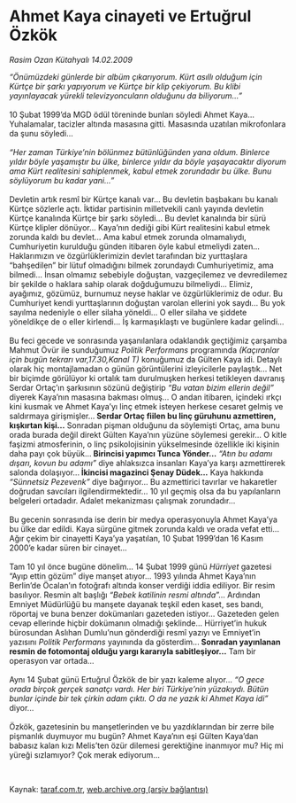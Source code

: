 # Ahmet Kaya cinayeti ve Ertuğrul Özkök

*Rasim Ozan Kütahyalı 14.02.2009*

<div class="taraf_structure_2col_1zq">
<div class="margen_n">



 <p><i>“Önümüzdeki günlerde bir albüm çıkarıyorum. Kürt asıllı olduğum için Kürtçe bir şarkı yapıyorum ve Kürtçe bir klip çekiyorum. Bu klibi yayınlayacak yürekli televizyoncuların olduğunu da biliyorum...”</i> <br/><br/>10 Şubat 1999’da MGD ödül töreninde bunları söyledi Ahmet Kaya... Yuhalamalar, tacizler altında masasına gitti. Masasında uzatılan mikrofonlara da şunu söyledi...<i> <br/><br/>“Her zaman Türkiye’nin bölünmez bütünlüğünden yana oldum. Binlerce yıldır böyle yaşamıştır bu ülke, binlerce yıldır da böyle yaşayacaktır diyorum ama Kürt realitesini sahiplenmek, kabul etmek zorundadır bu ülke. Bunu söylüyorum bu kadar yani...”</i> <br/><br/>Devletin artık resmî bir Kürtçe kanalı var... Bu devletin başbakanı bu kanalı Kürtçe sözlerle açtı. İktidar partisinin milletvekili canlı yayında devletin Kürtçe kanalında Kürtçe bir şarkı söyledi... Bu devlet kanalında bir sürü Kürtçe klipler dönüyor... Kaya’nın dediği gibi Kürt realitesini kabul etmek zorunda kaldı bu devlet... Ama kabul etmek zorunda olmamalıydı, Cumhuriyetin kurulduğu günden itibaren öyle kabul etmeliydi zaten... Haklarımızın ve özgürlüklerimizin devlet tarafından biz yurttaşlara “bahşedilen” bir lütuf olmadığını bilmek zorundaydı Cumhuriyetimiz, ama bilmedi... İnsan olmamız sebebiyle doğuştan, vazgeçilemez ve devredilemez bir şekilde o haklara sahip olarak doğduğumuzu bilmeliydi... Elimiz, ayağımız, gözümüz, burnumuz neyse haklar ve özgürlüklerimiz de odur. Bu Cumhuriyet kendi yurttaşlarının doğuştan varolan ellerini yok saydı... Bu yok sayılma nedeniyle o eller silaha yöneldi... O eller silaha ve şiddete yöneldikçe de o eller kirlendi... İş karmaşıklaştı ve bugünlere kadar gelindi... <br/><br/>Bu feci gecede ve sonrasında yaşanılanlara odaklandık geçtiğimiz çarşamba Mahmut Övür ile sunduğumuz <i>Politik Performans</i> programında <i>(Kaçıranlar için bugün tekrarı var,17.30,Kanal T) </i>konuğumuz da Gülten Kaya idi. Detaylı olarak hiç montajlamadan o günün görüntülerini izleyicilerle paylaştık... Net bir biçimde görülüyor ki ortalık tam durulmuşken herkesi tetikleyen davranış Serdar Ortaç’ın şarkısının sözünü değiştirip <i>“Bu vatan bizim ellerin değil”</i> diyerek Kaya’nın masasına bakması olmuş... O andan itibaren, içindeki ırkçı kini kusmak ve Ahmet Kaya’yı linç etmek isteyen herkese cesaret gelmiş ve saldırmaya girişmişler...<b> Serdar Ortaç fiilen bu linç güruhunu azmettiren, kışkırtan kişi...</b> Sonradan pişman olduğunu da söylemişti Ortaç, ama bunu orada burada değil direkt Gülten Kaya’nın yüzüne söylemesi gerekir... O kitle faşizmi atmosferinin, o linç psikolojisinin yükselmesinde özellikle iki kişinin daha payı çok büyük...<b> Birincisi yapımcı Tunca Yönder...</b> <i>“Atın bu adamı dışarı, kovun bu adamı”</i> diye ahlaksızca insanları Kaya’ya karşı azmettirerek salonda dolaşıyor...<b> İkincisi magazinci Şenay Düdek...</b> Kaya hakkında <i>“Sünnetsiz Pezevenk”</i> diye bağırıyor... Bu azmettirici tavırlar ve hakaretler doğrudan savcıları ilgilendirmektedir... 10 yıl geçmiş olsa da bu yapılanların belgeleri ortadadır. Adalet mekanizması çalışmak zorundadır... <br/><br/>Bu gecenin sonrasında ise derin bir medya operasyonuyla Ahmet Kaya’ya bu ülke dar edildi. Kaya sürgüne gitmek zorunda kaldı ve orada vefat etti... Ağır çekim bir cinayetti Kaya’ya yaşatılan, 10 Şubat 1999’dan 16 Kasım 2000’e kadar süren bir cinayet... <br/><br/>Tam 10 yıl önce bugüne dönelim... 14 Şubat 1999 günü <i>Hürriyet</i> gazetesi “Ayıp ettin gözüm” diye manşet atıyor... 1993 yılında Ahmet Kaya’nın Berlin’de Öcalan’ın fotoğrafı altında konser verdiği iddia ediliyor. Bir resim basılıyor. Resmin alt başlığı <i>“Bebek katilinin resmi altında</i>”... Ardından Emniyet Müdürlüğü bu manşete dayanak teşkil eden kaset, ses bandı, röportaj ve buna benzer dokümanları gazeteden istiyor... Gazeteden gelen cevap ellerinde hiçbir dokümanın olmadığı şeklinde... Hürriyet’in hukuk bürosundan Aslıhan Dumlu’nun gönderdiği resmî yazıyı ve Emniyet’in yazısını <i>Politik Performans</i> yayınında da gösterdim...<b> Sonradan yayınlanan resmin de fotomontaj olduğu yargı kararıyla sabitleşiyor...</b> Tam bir operasyon var ortada... <br/><br/>Aynı 14 Şubat günü Ertuğrul Özkök de bir yazı kaleme alıyor... <i>“O gece orada birçok gerçek sanatçı vardı. Her biri Türkiye’nin yüzakıydı. Bütün bunlar içinde bir tek çirkin adam çıktı. O da ne yazık ki Ahmet Kaya idi”</i> diyor... <br/><br/>Özkök, gazetesinin bu manşetlerinden ve bu yazdıklarından bir zerre bile pişmanlık duymuyor mu bugün? Ahmet Kaya’nın eşi Gülten Kaya’dan babasız kalan kızı Melis’ten özür dilemesi gerektiğine inanmıyor mu? Hiç mi yüreği sızlamıyor? Çok merak ediyorum...</p>

<br/>


<div id="taraf_not">
</div>

</div>


</div>

Kaynak: [taraf.com.tr](http://www.taraf.com.tr:80/makale/4027.htm), [web.archive.org (arşiv bağlantısı)](http://web.archive.org/web/20090430092034/http://www.taraf.com.tr:80/makale/4027.htm)
